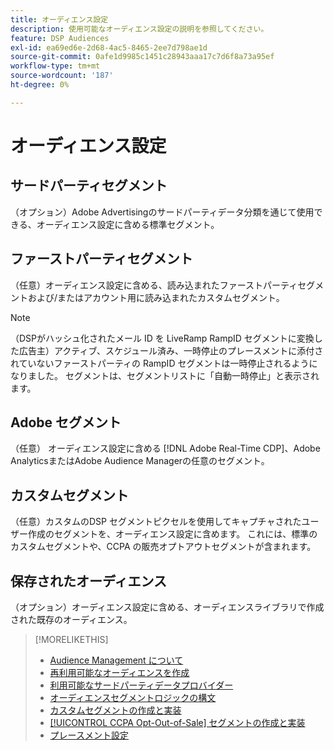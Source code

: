 ```yaml
---
title: オーディエンス設定
description: 使用可能なオーディエンス設定の説明を参照してください。
feature: DSP Audiences
exl-id: ea69ed6e-2d68-4ac5-8465-2ee7d798ae1d
source-git-commit: 0afe1d9985c1451c28943aaa17c7d6f8a73a95ef
workflow-type: tm+mt
source-wordcount: '187'
ht-degree: 0%

---
```


# オーディエンス設定

## サードパーティセグメント

（オプション）Adobe Advertisingのサードパーティデータ分類を通じて使用できる、オーディエンス設定に含める標準セグメント。

## ファーストパーティセグメント

（任意）オーディエンス設定に含める、読み込まれたファーストパーティセグメントおよび/またはアカウント用に読み込まれたカスタムセグメント。

>[!NOTE]
>
>（DSPがハッシュ化されたメール ID を LiveRamp RampID セグメントに変換した広告主）アクティブ、スケジュール済み、一時停止のプレースメントに添付されていないファーストパーティの RampID セグメントは一時停止されるようになりました。 セグメントは、セグメントリストに「自動一時停止」と表示されます。

## Adobe セグメント

（任意） オーディエンス設定に含める [!DNL Adobe Real-Time CDP]、Adobe AnalyticsまたはAdobe Audience Managerの任意のセグメント。

## カスタムセグメント

（任意）カスタムのDSP セグメントピクセルを使用してキャプチャされたユーザー作成のセグメントを、オーディエンス設定に含めます。 これには、標準のカスタムセグメントや、CCPA の販売オプトアウトセグメントが含まれます。

## 保存されたオーディエンス

（オプション）オーディエンス設定に含める、オーディエンスライブラリで作成された既存のオーディエンス。

>[!MORELIKETHIS]
>
>* [Audience Management について ](audience-about.md)
>* [ 再利用可能なオーディエンスを作成 ](reusable-audience-create.md)
>* [ 利用可能なサードパーティデータプロバイダー ](third-party-data-providers.md)
>* [ オーディエンスセグメントロジックの構文 ](audience-segment-logic-syntax.md)
>* [ カスタムセグメントの作成と実装 ](custom-segment-create.md)
>* [[!UICONTROL CCPA Opt-Out-of-Sale] セグメントの作成と実装 ](ccpa-opt-out-segment-create.md)
>* [ プレースメント設定 ](/help/dsp/campaign-management/placements/placement-settings.md)
